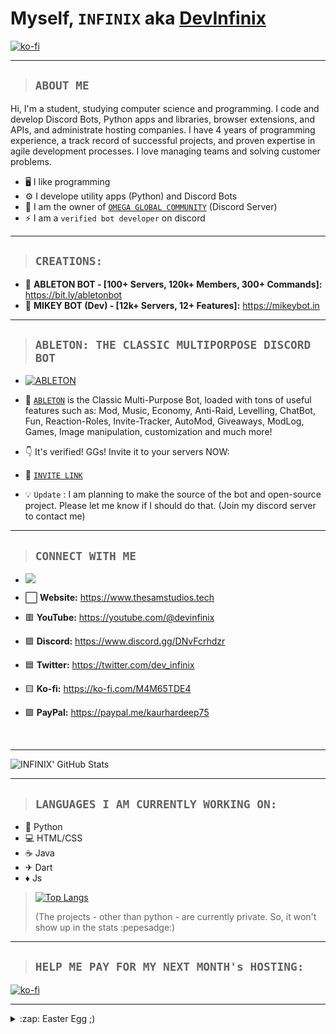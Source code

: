 # Myself, `INFINIX` aka [**DevInfinix**](https://www.thesamstudios.tech)

[![ko-fi](https://ko-fi.com/img/githubbutton_sm.svg)](https://ko-fi.com/M4M65TDE4)

---

> ## ```ABOUT ME```

Hi, I'm a student, studying computer science and programming. I code and develop Discord Bots, Python apps and libraries, browser extensions, and APIs, and administrate hosting companies.
I have 4 years of programming experience, a track record of successful projects, and proven expertise in agile development processes. I love managing teams and solving customer problems.

- 🖥️ I like programming 
- ⚙️ I develope utility apps (Python) and Discord Bots
- 👑 I am the owner of [`OMEGA GLOBAL COMMUNITY`](https://www.discord.gg/DNvFcrhdzr) (Discord Server)
- ⚡ I am a `verified bot developer` on discord

---

> ## ```CREATIONS:```

- 💎 **ABLETON BOT - [100+ Servers, 120k+ Members, 300+ Commands]:** https://bit.ly/abletonbot
- 🎀 **MIKEY BOT (Dev) - [12k+ Servers, 12+ Features]:** https://mikeybot.in

---

> ## ```ABLETON: THE CLASSIC MULTIPORPOSE DISCORD BOT```

- [![ABLETON](https://discord.c99.nl/widget/theme-3/762661901258850331.png)](https://discord.com/api/oauth2/authorize?client_id=762661901258850331&permissions=8&scope=bot%20applications.commands)
- 🤖 [`ABLETON`](https://discord.com/oauth2/authorize?client_id=762661901258850331&scope=bot&permissions=8) is the Classic Multi-Purpose Bot, loaded with tons of useful features such as:
Mod, Music, Economy, Anti-Raid, Levelling, ChatBot, Fun, Reaction-Roles, Invite-Tracker, AutoMod, Giveaways, ModLog, Games, Image manipulation, customization and much more!
- 👇 It's verified! GGs! Invite it to your servers NOW:
- 🔗 [`INVITE LINK`](https://discord.com/api/oauth2/authorize?client_id=762661901258850331&permissions=8&scope=bot%20applications.commands)

- 💡 `Update` : I am planning to make the source of the bot and open-source project. Please let me know if I should do that. (Join my discord server to contact me)

---

> ## `CONNECT WITH ME`

- [![](https://discord.c99.nl/widget/theme-3/701284844600295466.png)](https://discord.gg/DNvFcrhdzr)

- ⬜ **Website:** https://www.thesamstudios.tech
- 🟥 **YouTube:** https://youtube.com/@devinfinix
- 🟪 **Discord:** https://www.discord.gg/DNvFcrhdzr
- 🟦 **Twitter:** https://twitter.com/dev_infinix
- 🟨 **Ko-fi:** https://ko-fi.com/M4M65TDE4
- 🟩 **PayPal:** https://paypal.me/kaurhardeep75

<br>

---

![INFINIX' GitHub Stats](https://github-readme-stats.vercel.app/api?username=devinfinix&show_icons=true&theme=nightowl)

---

> ## `LANGUAGES I AM CURRENTLY WORKING ON:`

- 🐍 Python
- 💻 HTML/CSS
- ☕ Java
- ✈ Dart
- ♦ Js

> [![Top Langs](https://github-readme-stats.vercel.app/api/top-langs/?username=devinfinix&langs_count=8&theme=nightowl)](https://github.com/anuraghazra/github-readme-stats)
>
> (The projects - other than python - are currently private. So, it won't show up in the stats :pepesadge:)

---

> ## ```HELP ME PAY FOR MY NEXT MONTH's HOSTING:```
> 
[![ko-fi](https://ko-fi.com/img/githubbutton_sm.svg)](https://ko-fi.com/M4M65TDE4)

---

<details>
  <summary>:zap: Easter Egg ;) </summary>

  [CLICK HERE](https://www.youtube.com/watch?v=xvFZjo5PgG0)

</details>
